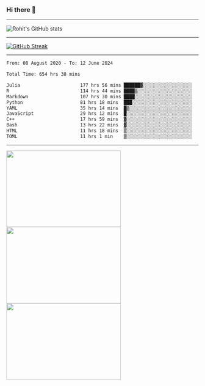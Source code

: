 ### Hi there 👋

<hr/>

![Rohit's GitHub stats](https://github-readme-stats.vercel.app/api?username=RohitRathore1&show_icons=true&theme=transparent)

<hr/>

[![GitHub Streak](http://github-readme-streak-stats.herokuapp.com?user=RohitRathore1&theme=dark&mode=weekly)](https://git.io/streak-stats)

<hr/>

<!--START_SECTION:waka-->

```txt
From: 08 August 2020 - To: 12 June 2024

Total Time: 654 hrs 38 mins

Julia                      177 hrs 56 mins ██████▓░░░░░░░░░░░░░░░░░░   27.18 %
R                          114 hrs 44 mins ████▒░░░░░░░░░░░░░░░░░░░░   17.53 %
Markdown                   107 hrs 30 mins ████░░░░░░░░░░░░░░░░░░░░░   16.42 %
Python                     81 hrs 18 mins  ███░░░░░░░░░░░░░░░░░░░░░░   12.42 %
YAML                       35 hrs 14 mins  █▒░░░░░░░░░░░░░░░░░░░░░░░   05.38 %
JavaScript                 29 hrs 12 mins  █░░░░░░░░░░░░░░░░░░░░░░░░   04.46 %
C++                        17 hrs 59 mins  ▓░░░░░░░░░░░░░░░░░░░░░░░░   02.75 %
Bash                       13 hrs 22 mins  ▓░░░░░░░░░░░░░░░░░░░░░░░░   02.04 %
HTML                       11 hrs 18 mins  ▒░░░░░░░░░░░░░░░░░░░░░░░░   01.73 %
TOML                       11 hrs 1 min    ▒░░░░░░░░░░░░░░░░░░░░░░░░   01.69 %
```

<!--END_SECTION:waka-->

<hr/>

<p>
  <img src="https://wakatime.com/share/@TeAmp0is0N/0205e68a-e5ed-48bf-b870-3c94c1fa77d3.svg" width="300" height="200">
  <img src="https://wakatime.com/share/@TeAmp0is0N/3935ee43-08a3-493e-8b95-60c1f9204b15.svg" width="300" height="200">
  <img src="https://wakatime.com/share/@TeAmp0is0N/8717aacc-7340-44e0-abb1-987dc9823fcd.svg" width="300" height="200">
</p>




